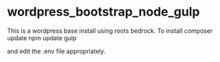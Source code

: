 # wordpress_bootstrap_node_gulp

This is a wordpress base install using roots bedrock. 
To install
composer update
npm update
gulp

and edit the .env file appropriately. 
